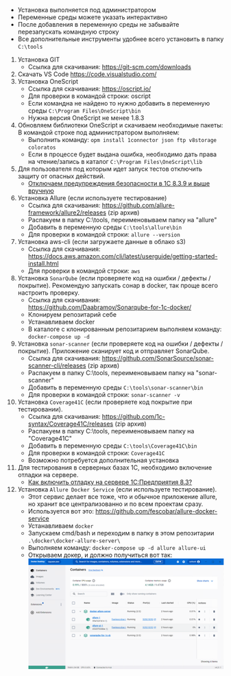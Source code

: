 * Установка выполняется под администратором
* Переменные среды можете указать интерактивно
* После добавления в переменную среды не забывайте перезапускать командную строку
* Все дополнительные инструменты удобнее всего установить в папку `C:\tools`

1. Установка GIT
    - Ссылка для скачивания: https://git-scm.com/downloads
2. Скачать VS Code https://code.visualstudio.com/
3. Установка OneScript
	- Ссылка для скачивания: https://oscript.io/
	- Для проверки в командой строки: oscript
	- Если командна не найдено то нужно добавить в переменную среды `C:\Program Files\OneScript\bin`
	- Нужна версия OneScript не менее 1.8.3
4. Обновляем библиотеки OneScript и скачиваем необходимые пакеты:
	В командой строке под администратором выполняем:
	- Выполнить команду: `opm install 1connector json ftp v8storage coloratos`
    - Если в процессе будет выдана ошибка, необходимо дать права на чтение/запись в каталог `C:\Program Files\OneScript\lib`
5. Для пользователя под которым идет запуск тестов отключить защиту от опасных действий.
    - [Отключаем предупреждения безопасности в 1С 8.3.9 и выше вручную](https://infostart.ru/1c/articles/693932/)
6. Установка Allure (если используете тестирование)
	- Ссылка для скачивания: https://github.com/allure-framework/allure2/releases (zip архив)
	- Распакуем в папку C:\tools, переименовываем папку на "allure"
	- Добавить в переменную среды `C:\tools\allure\bin`
	- Для проверки в командой строки: `allure --version`
7. Установка aws-cli (если загружаете данные в облако s3)
    - Ссылка для скачивания: https://docs.aws.amazon.com/cli/latest/userguide/getting-started-install.html
    - Для проверки в командой строки: `aws`
8. Установка `SonarQube` (если проверяете код на ошибки / дефекты / покрытие). Рекомендую запускать сонар в docker, так проще всего настроить проверку.
    - Ссылка для скачивания: https://github.com/Daabramov/Sonarqube-for-1c-docker/
    - Клонируем репозитарий себе
    - Устанавливаем docker
    - В каталоге с клонированным репозитарием выполняем команду: `docker-compose up -d`
9. Установка `sonar-scanner` (если проверяете код на ошибки / дефекты / покрытие). Приложение сканирует код и отправляет SonarQube.
    - Ссылка для скачивания: https://github.com/SonarSource/sonar-scanner-cli/releases (zip архив)
	- Распакуем в папку C:\tools, переименовываем папку на "sonar-scanner"
	- Добавить в переменную среды `C:\tools\sonar-scanner\bin`
	- Для проверки в командой строки: `sonar-scanner -v`
10. Установка `Coverage41C` (если проверяете код покрытие при тестировании).
    - Ссылка для скачивания: https://github.com/1c-syntax/Coverage41C/releases (zip архив)
	- Распакуем в папку C:\tools, переименовываем папку на "Coverage41C"
	- Добавить в переменную среды `C:\tools\Coverage41C\bin`
	- Для проверки в командой строки: `Coverage41C`
    - Возможно потребуется дополнительная установка 
11. Для тестирования в серверных базах 1С, необходимо включение отладки на сервере.
    - [Как включить отладку на сервере 1С:Предприятия 8.3?](https://softonit.ru/blog/articles/1c/debug-server-1c/)
12. Установка `Allure Docker Service` (если используете тестирование).
	- Этот сервис делает все тоже, что и обычное приложение allure, но хранит все централизованно и по всем проектам сразу.
	- Используется вот это: https://github.com/fescobar/allure-docker-service
	- Устанавливаем `docker`
	- Запускаем cmd/bash и переходим в папку в этом репозитарии `.\docker\docker-allure-server\`
	- Выполняем команду: `docker-compose up -d allure allure-ui`
	- Открываем докер, и должно получиться вот так:
	![Docker](.\docs\img\docker-allure-services.png "Docker")
